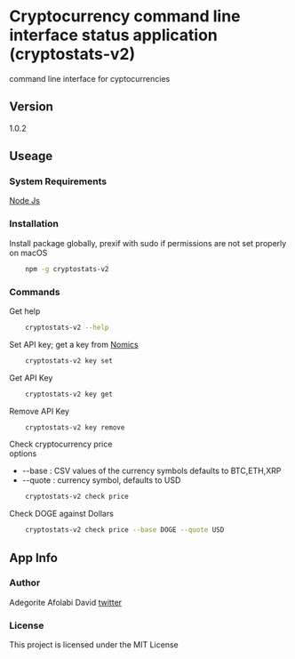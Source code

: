 # Cryptocurrency command line interface status application (cryptostats-v2)

command line interface for cyptocurrencies

## Version

1.0.2

## Useage

### System Requirements

[Node Js](https://nodejs.org/en/, "Download Node Js")

### Installation

Install package globally, prexif with sudo if permissions are not set properly on macOS

```bash
    npm -g cryptostats-v2
```

### Commands

Get help

```bash
    cryptostats-v2 --help
```

Set API key; get a key from [Nomics](https://nomics.com/)

```bash
    cryptostats-v2 key set
```

Get API Key

```bash
    cryptostats-v2 key get
```

Remove API Key

```bash
    cryptostats-v2 key remove
```

Check cryptocurrency price <br>
options

- --base : CSV values of the currency symbols defaults to BTC,ETH,XRP
- --quote : currency symbol, defaults to USD

```bash
    cryptostats-v2 check price
```

Check DOGE against Dollars

```bash
    cryptostats-v2 check price --base DOGE --quote USD
```

## App Info

### Author

Adegorite Afolabi David [twitter](https://twitter.com/story_of_afro)

### License

This project is licensed under the MIT License
